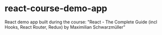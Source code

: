 # react-course-demo-app
React demo app built during the course: "React - The Complete Guide (incl Hooks, React Router, Redux) by Maximilian Schwarzmüller"
